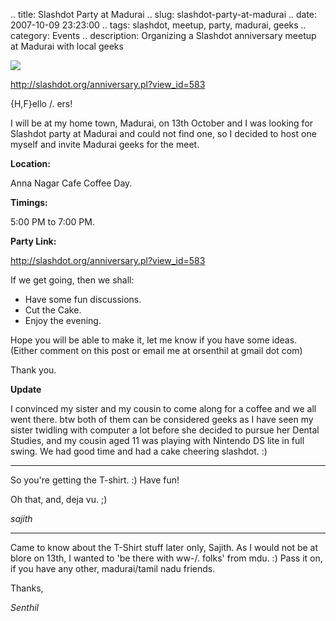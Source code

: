 .. title: Slashdot Party at Madurai
.. slug: slashdot-party-at-madurai
.. date: 2007-10-09 23:23:00
.. tags: slashdot, meetup, party, madurai, geeks
.. category: Events
.. description: Organizing a Slashdot anniversary meetup at Madurai with local geeks

![](http://farm2.static.flickr.com/1126/1483146565_80e9acc31f_o.png)

http://slashdot.org/anniversary.pl?view_id=583

{H,F}ello /. ers!

I will be at my home town, Madurai, on 13th October and I was looking for Slashdot party at Madurai and could not find one, so I decided to host one myself and invite Madurai geeks for the meet.

**Location:**

Anna Nagar Cafe Coffee Day.

**Timings:**

5:00 PM to 7:00 PM.

**Party Link:**

http://slashdot.org/anniversary.pl?view_id=583

If we get going, then we shall:
- Have some fun discussions.
- Cut the Cake.
- Enjoy the evening.

Hope you will be able to make it, let me know if you have some ideas. (Either comment on this post or email me at orsenthil at gmail dot com)

Thank you.

**Update**

I convinced my sister and my cousin to come along for a coffee and we all went there. btw both of them can be considered geeks as I have seen my sister twidling with computer a lot before she decided to pursue her Dental Studies, and my cousin aged 11 was playing with Nintendo DS lite in full swing. We had good time and had a cake cheering slashdot. :)


----


So you're getting the T-shirt. :)  Have fun!



Oh that, and, deja vu. ;)

_sajith_

----


Came to know about the T-Shirt stuff later only, Sajith. As I would not be at blore on 13th, I wanted to 'be there with ww-/. folks' from mdu. :) Pass it on, if you have any other, madurai/tamil nadu friends.



Thanks,

_Senthil_